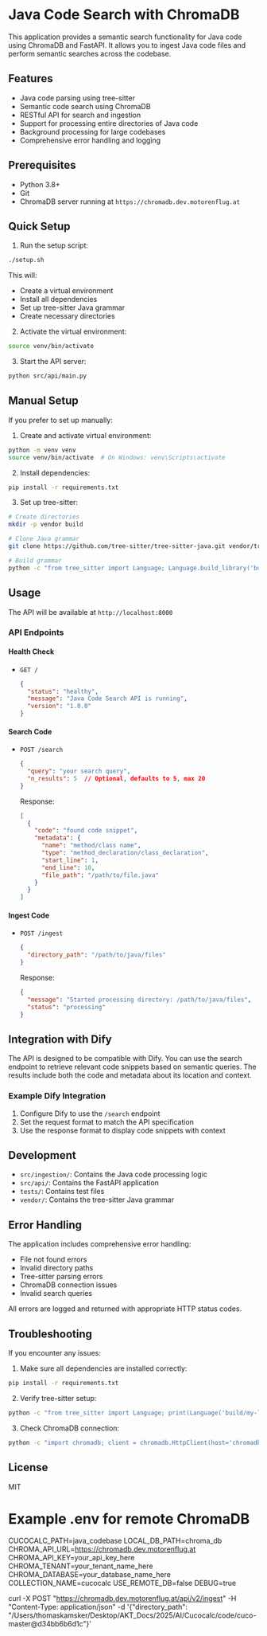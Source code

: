 # Java Code Search with ChromaDB

This application provides a semantic search functionality for Java code using ChromaDB and FastAPI. It allows you to ingest Java code files and perform semantic searches across the codebase.

## Features

- Java code parsing using tree-sitter
- Semantic code search using ChromaDB
- RESTful API for search and ingestion
- Support for processing entire directories of Java code
- Background processing for large codebases
- Comprehensive error handling and logging

## Prerequisites

- Python 3.8+
- Git
- ChromaDB server running at `https://chromadb.dev.motorenflug.at`

## Quick Setup

1. Run the setup script:
```bash
./setup.sh
```

This will:
- Create a virtual environment
- Install all dependencies
- Set up tree-sitter Java grammar
- Create necessary directories

2. Activate the virtual environment:
```bash
source venv/bin/activate
```

3. Start the API server:
```bash
python src/api/main.py
```

## Manual Setup

If you prefer to set up manually:

1. Create and activate virtual environment:
```bash
python -m venv venv
source venv/bin/activate  # On Windows: venv\Scripts\activate
```

2. Install dependencies:
```bash
pip install -r requirements.txt
```

3. Set up tree-sitter:
```bash
# Create directories
mkdir -p vendor build

# Clone Java grammar
git clone https://github.com/tree-sitter/tree-sitter-java.git vendor/tree-sitter-java

# Build grammar
python -c "from tree_sitter import Language; Language.build_library('build/my-languages.so', ['vendor/tree-sitter-java'])"
```

## Usage

The API will be available at `http://localhost:8000`

### API Endpoints

#### Health Check
- `GET /`
  ```json
  {
    "status": "healthy",
    "message": "Java Code Search API is running",
    "version": "1.0.0"
  }
  ```

#### Search Code
- `POST /search`
  ```json
  {
    "query": "your search query",
    "n_results": 5  // Optional, defaults to 5, max 20
  }
  ```
  Response:
  ```json
  [
    {
      "code": "found code snippet",
      "metadata": {
        "name": "method/class name",
        "type": "method_declaration/class_declaration",
        "start_line": 1,
        "end_line": 10,
        "file_path": "/path/to/file.java"
      }
    }
  ]
  ```

#### Ingest Code
- `POST /ingest`
  ```json
  {
    "directory_path": "/path/to/java/files"
  }
  ```
  Response:
  ```json
  {
    "message": "Started processing directory: /path/to/java/files",
    "status": "processing"
  }
  ```

## Integration with Dify

The API is designed to be compatible with Dify. You can use the search endpoint to retrieve relevant code snippets based on semantic queries. The results include both the code and metadata about its location and context.

### Example Dify Integration

1. Configure Dify to use the `/search` endpoint
2. Set the request format to match the API specification
3. Use the response format to display code snippets with context

## Development

- `src/ingestion/`: Contains the Java code processing logic
- `src/api/`: Contains the FastAPI application
- `tests/`: Contains test files
- `vendor/`: Contains the tree-sitter Java grammar

## Error Handling

The application includes comprehensive error handling:
- File not found errors
- Invalid directory paths
- Tree-sitter parsing errors
- ChromaDB connection issues
- Invalid search queries

All errors are logged and returned with appropriate HTTP status codes.

## Troubleshooting

If you encounter any issues:

1. Make sure all dependencies are installed correctly:
```bash
pip install -r requirements.txt
```

2. Verify tree-sitter setup:
```bash
python -c "from tree_sitter import Language; print(Language('build/my-languages.so', 'java'))"
```

3. Check ChromaDB connection:
```bash
python -c "import chromadb; client = chromadb.HttpClient(host='chromadb.dev.motorenflug.at', port=443, ssl=True)"
```

## License

MIT

# Example .env for remote ChromaDB
CUCOCALC_PATH=java_codebase
LOCAL_DB_PATH=chroma_db
CHROMA_API_URL=https://chromadb.dev.motorenflug.at
CHROMA_API_KEY=your_api_key_here
CHROMA_TENANT=your_tenant_name_here
CHROMA_DATABASE=your_database_name_here
COLLECTION_NAME=cucocalc
USE_REMOTE_DB=false
DEBUG=true

curl -X POST "https://chromadb.dev.motorenflug.at/api/v2/ingest" -H "Content-Type: application/json"   -d '{"directory_path": "/Users/thomaskamsker/Desktop/AKT_Docs/2025/AI/Cucocalc/code/cuco-master@d34bb6b6d1c"}'